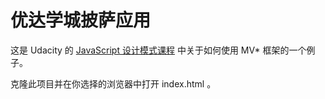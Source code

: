 # 优达学城披萨应用

这是 Udacity 的 [JavaScript 设计模式课程](https://www.udacity.com/course/javascript-design-patterns--ud989) 中关于如何使用 MV* 框架的一个例子。

克隆此项目并在你选择的浏览器中打开 index.html 。
